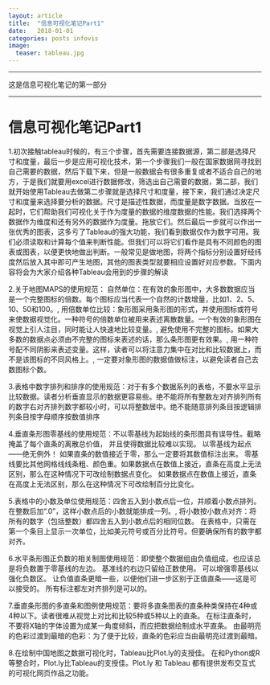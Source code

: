 ```yaml
---
layout: article
title:  "信息可视化笔记Part1"
date:   2018-01-01
categories: posts infovis
image:
  teaser: tableau.jpg
---
```

---
这是信息可视化笔记的第一部分

--------
# 信息可视化笔记Part1
1.初次接触tableau时候的，有三个步骤，首先需要连接数据源，第二部是选择尺寸和度量，最后一步是应用可视化技术，第一个步骤我们一般在国家数据网寻找到自己需要的数据，然后下载下来，但是一般数据会有很多重复或者不适合自己的地方，于是我们就要用excel进行数据修改，筛选出自己需要的数据，第二部，我们就开始使用Tableau去做第二步骤就是选择尺寸和度量，接下来，我们通过决定尺寸和度量来选择要分析的数据。尺寸是描述性数据，而度量是数字数据。当放在一起时，它们帮助我们可视化关于作为度量的数据的维度数据的性能。我们选择两个数据作为维度和还有另外的数据作为度量。拖放它们。然后最后一步就可以作出一张优秀的图表，这多亏了Tableau的强大功能，我们看到数据仅作为数字可用。我们必须读取和计算每个值来判断性能。但我们可以将它们看作是具有不同颜色的图表或图表，以便更快地做出判断。一般常见是做地图，将两个指标分别设置好经纬度然后放入其中即可产生地图，其他的图表类型就要相应设置好对应参数。下面内容将会为大家介绍各种Tableau会用到的步骤的解读

2.关于地图MAPS的使用规范： 自然单位：在有效的象形图中，大多数数据应当是一个完整图标的倍数。每个图标应当代表一个自然的计数增量，比如1、2、5、10、50和100。, 用倍数单位比较：象形图采用条形图的形式，并使用图标或符号来使数据视觉化。一种符号的倍数单位被用来表述离散数量。一个有效的象形图在视觉上引人注目，同时能让人快速地比较变量。, 避免使用不完整的图标。如果大多数的数据点必须由不完整的图标来表述的话，那么条形图更有效果。, 用一种符号配不同阴影来表述变量。这样，读者可以将注意力集中在对比和比较数据上，而不是该图标的不同风格上。, 一定要对象形图的数据值做标注，以避免读者自己去数图标个数。

3.表格中数字排列和排序的使用规范：对于有多个数据系列的表格，不要水平显示比较数据。读者分析垂直显示的数据更容易些。绝不能将所有整数左对齐排列所有的数字右对齐排列数字都较小时，可以将整数居中。绝不能随意排列条目按逻辑排列条目按字母顺序按数值排序

4.垂直条形图零基线的使用规范：不以零基线为起始线的条形图具有误导性。截略掩盖了每个直条的离散总价值， 并且使得数据比较难以实现。 以零基线为起点——绝无例外！ 如果直条的数值接近于零，那么一定要将其数值标注出来。 零基线要比其他网格线线条粗、颜色重。如果数据点在数值上接近，直条在高度上无法区别，那么在这种情况下可改绘制数据点变化。 如果数据点在数值上接近，直条在高度上无法区别，那么在这种情况下可改绘制百分比变化。

5.表格中的小数及单位使用规范：四舍五入到小数点后一位，并顺着小数点排列。在整数后加“.0”，这样小数点后的小数就能排成一列。, 将小数按小数点对齐：将所有的数字（包括整数）都四舍五入到小数点后的相同位数。 在表格中，只需在第一个条目上显示一次单位，比如美元符号或百分比符号。但要确保所有的数字都对齐。

6.水平条形图正负数的相关制图使用规范：即使整个数据组由负值组成，也应该总是将负数置于零基线的左边。 基准线的右边只留给正数使用。 可以增强零基线以强化负数区。 让负值直条更暗一些，以便他们进一步区别于正值直条——这是可以接受的。 所有标注都左对齐排列是可以的。

7.垂直条形图的多直条和图例使用规范：要将多直条图表的直条种类保持在4种或4种以下。读者很难从视觉上对比和比较5种或5种以上的直条。 在标注直条时，不要将X轴的字体设置为成某一角度倾斜，而应把数据绘制成水平直条。 由最明亮的色彩过渡到最暗的色彩：为了便于比较，直条的色彩应当由最明亮过渡到最暗。

8.在绘制中国地图之数据可视化时，Tableau比Plot.ly的支授佳。 在和Python或R等整合时，Plot.ly比Tableau的支授佳。Plot.ly 和 Tableau 都有提供发布交互式的可视化网页作品之功能。